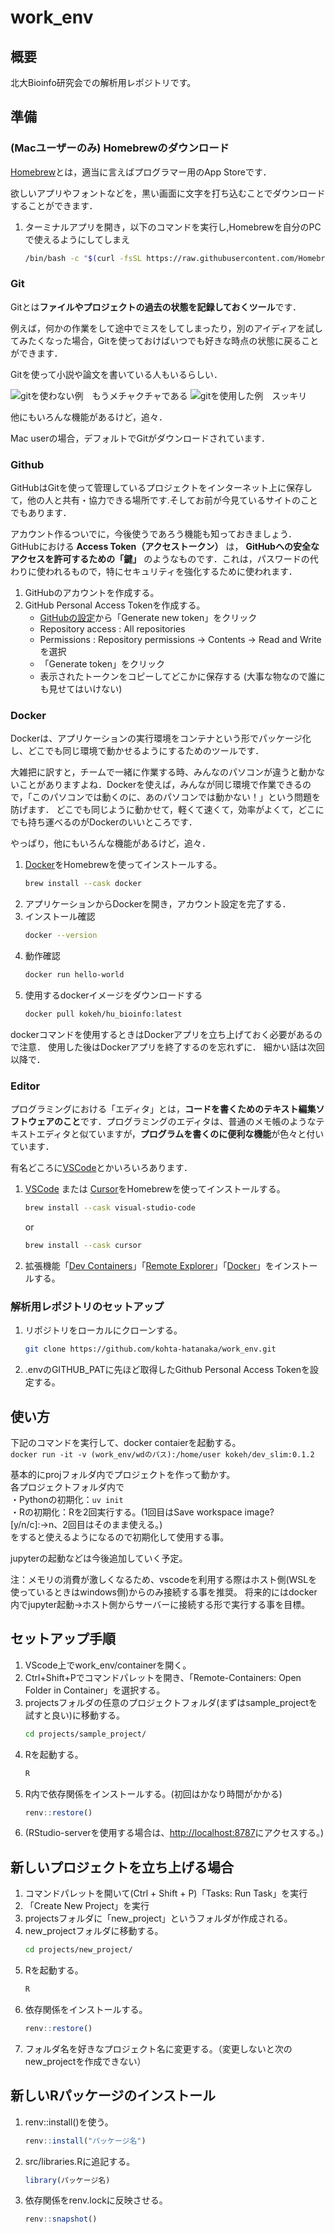 # work_env

## 概要
北大Bioinfo研究会での解析用レポジトリです。

## 準備
### (Macユーザーのみ) Homebrewのダウンロード
[Homebrew](https://brew.sh/ja/)とは，適当に言えばプログラマー用のApp Storeです．

欲しいアプリやフォントなどを，黒い画面に文字を打ち込むことでダウンロードすることができます．

1. ターミナルアプリを開き，以下のコマンドを実行し,Homebrewを自分のPCで使えるようにしてしまえ
    ```zsh
    /bin/bash -c "$(curl -fsSL https://raw.githubusercontent.com/Homebrew/install/HEAD/install.sh)"
    ```

### Git
Gitとは**ファイルやプロジェクトの過去の状態を記録しておくツール**です．

例えば，何かの作業をして途中でミスをしてしまったり，別のアイディアを試してみたくなった場合，Gitを使っておけばいつでも好きな時点の状態に戻ることができます．

Gitを使って小説や論文を書いている人もいるらしい．

![gitを使わない例　もうメチャクチャである]()
![gitを使用した例　スッキリ]()

他にもいろんな機能があるけど，追々．

Mac userの場合，デフォルトでGitがダウンロードされています．

### Github
GitHubはGitを使って管理しているプロジェクトをインターネット上に保存して，他の人と共有・協力できる場所です.そしてお前が今見ているサイトのことでもあります．

アカウント作るついでに，今後使うであろう機能も知っておきましょう．
GitHubにおける **Access Token（アクセストークン）** は， **GitHubへの安全なアクセスを許可するための「鍵」** のようなものです．これは，パスワードの代わりに使われるもので，特にセキュリティを強化するために使われます．

1. GitHubのアカウントを作成する。
2. GitHub Personal Access Tokenを作成する。
    - [GitHubの設定](https://github.com/settings/tokens)から「Generate new token」をクリック
    - Repository access : All repositories
    - Permissions : Repository permissions -> Contents -> Read and Writeを選択
    - 「Generate token」をクリック
    - 表示されたトークンをコピーしてどこかに保存する (大事な物なので誰にも見せてはいけない)

### Docker
Dockerは、アプリケーションの実行環境をコンテナという形でパッケージ化し、どこでも同じ環境で動かせるようにするためのツールです．

大雑把に訳すと，チームで一緒に作業する時、みんなのパソコンが違うと動かないことがありますよね．Dockerを使えば，みんなが同じ環境で作業できるので，「このパソコンでは動くのに、あのパソコンでは動かない！」という問題を防げます．
どこでも同じように動かせて，軽くて速くて，効率がよくて，どこにでも持ち運べるのがDockerのいいところです．

やっぱり，他にもいろんな機能があるけど，追々．

1. [Docker](https://www.docker.com/products/docker-desktop)をHomebrewを使ってインストールする。
    ```zsh
    brew install --cask docker
    ```
2. アプリケーションからDockerを開き，アカウント設定を完了する．
3. インストール確認
    ```zsh
    docker --version
    ```
4. 動作確認
    ```zsh
    docker run hello-world
    ```
5. 使用するdockerイメージをダウンロードする
    ```zsh
    docker pull kokeh/hu_bioinfo:latest
    ```

dockerコマンドを使用するときはDockerアプリを立ち上げておく必要があるので注意．
使用した後はDockerアプリを終了するのを忘れずに．
細かい話は次回以降で．


### Editor
プログラミングにおける「エディタ」とは，**コードを書くためのテキスト編集ソフトウェアのこと**です．プログラミングのエディタは、普通のメモ帳のようなテキストエディタと似ていますが，**プログラムを書くのに便利な機能**が色々と付いています．

有名どころに[VSCode](https://code.visualstudio.com/)とかいろいろあります．


1. [VSCode](https://code.visualstudio.com/) または [Cursor](https://cursor.sh/)をHomebrewを使ってインストールする。
    ```zsh
    brew install --cask visual-studio-code
    ```
    or
    ```zsh
    brew install --cask cursor
    ```

2. 拡張機能「[Dev Containers](https://marketplace.visualstudio.com/items?itemName=ms-vscode-remote.remote-containers)」「[Remote Explorer](https://marketplace.visualstudio.com/items?itemName=ms-vscode.remote-explorer)」「[Docker](https://marketplace.visualstudio.com/items?itemName=ms-azuretools.vscode-docker)」をインストールする。

### 解析用レポジトリのセットアップ
1. リポジトリをローカルにクローンする。
    ```bash
    git clone https://github.com/kohta-hatanaka/work_env.git
    ```
2. .envのGITHUB_PATに先ほど取得したGithub Personal Access Tokenを設定する。


## 使い方
下記のコマンドを実行して、docker contaierを起動する。  
`docker run -it -v (work_env/wdのパス):/home/user kokeh/dev_slim:0.1.2`

基本的にprojフォルダ内でプロジェクトを作って動かす。  
各プロジェクトフォルダ内で  
・Pythonの初期化：`uv init`  
・Rの初期化：Rを2回実行する。(1回目はSave workspace image? [y/n/c]:→n、2回目はそのまま使える。)  
をすると使えるようになるので初期化して使用する事。  

jupyterの起動などは今後追加していく予定。  

注：メモリの消費が激しくなるため、vscodeを利用する際はホスト側(WSLを使っているときはwindows側)からのみ接続する事を推奨。
将来的にはdocker内でjupyter起動→ホスト側からサーバーに接続する形で実行する事を目標。


## セットアップ手順
1. VScode上でwork_env/containerを開く。
10. Ctrl+Shift+Pでコマンドパレットを開き、「Remote-Containers: Open Folder in Container」を選択する。
11. projectsフォルダの任意のプロジェクトフォルダ(まずはsample_projectを試すと良い)に移動する。
    ```bash
    cd projects/sample_project/
    ```
12. Rを起動する。
    ```bash
    R
    ```
13. R内で依存関係をインストールする。(初回はかなり時間がかかる)
    ```R
    renv::restore()
    ```
14. (RStudio-serverを使用する場合は、[http://localhost:8787](http://localhost:8787)にアクセスする。)


## 新しいプロジェクトを立ち上げる場合

1. コマンドパレットを開いて(Ctrl + Shift + P)「Tasks: Run Task」を実行
2. 「Create New Project」を実行
3. projectsフォルダに「new_project」というフォルダが作成される。
4. new_projectフォルダに移動する。
    ```bash
    cd projects/new_project/
    ```
5. Rを起動する。
    ```bash
    R
    ```
6. 依存関係をインストールする。
    ```R
    renv::restore()
    ```
7. フォルダ名を好きなプロジェクト名に変更する。（変更しないと次のnew_projectを作成できない）

## 新しいRパッケージのインストール

1. renv::install()を使う。
    ```R
    renv::install("パッケージ名")
    ```
2. src/libraries.Rに追記する。
    ```R
    library(パッケージ名)
    ```
3. 依存関係をrenv.lockに反映させる。
    ```R
    renv::snapshot()
    ```

